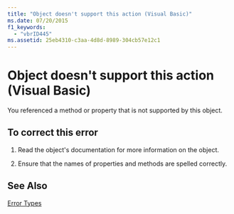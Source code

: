 ```yaml
---
title: "Object doesn't support this action (Visual Basic)"
ms.date: 07/20/2015
f1_keywords: 
  - "vbrID445"
ms.assetid: 25eb4310-c3aa-4d8d-8989-304cb57e12c1
---
```

# Object doesn't support this action (Visual Basic)
You referenced a method or property that is not supported by this object.  
  
## To correct this error  
  
1. Read the object's documentation for more information on the object.  
  
2. Ensure that the names of properties and methods are spelled correctly.  
  
## See Also  
 [Error Types](../../visual-basic/programming-guide/language-features/error-types.md)
